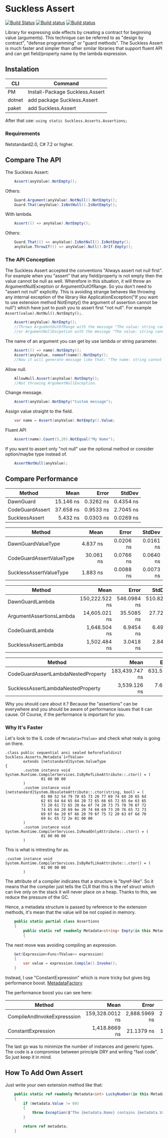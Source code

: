 
# Suckless Assert

[![Build Status](https://travis-ci.org/robotology/osqp-eigen.svg?branch=master)](https://travis-ci.org/robotology/osqp-eigen)
[![Build status](https://ci.appveyor.com/api/projects/status/ciycnb5lskga8kr1?svg=true)](https://ci.appveyor.com/project/Ja-rek/suckless-assert)
[![Build status](https://buildstats.info/nuget/Suckless.Assert?vWidth=60&dWidth=60)](https://www.nuget.org/packages/Suckless.Assert/)

Library for expressing side effects by creating a contract for beginning value (arguments). This technique can be referred to as "design by contract", "defense programming" or "guard methods".
The Suckless Assert is much faster and simpler than other similar libraries that support fluent API and can get field/property name by the lambda expression.

## Instalation

| CLI | Command |
| ------ | ------ |
| PM | Install-Package Suckless.Assert |
| dotnet | add package Suckless.Assert |
| paket | add Suckless.Assert |

After that use:
``using static Suckless.Asserts.Assertions;``

### Requirements 
Netstandard2.0, C# 7.2 or higher.

## Compare The API
The Suckless Assert:
```csharp
    Assert(anyValue).NotEmpty();
```
Others:
```csharp
    Guard.Argument(anyValue).NotNull().NotEmpty();
    Guard.That(anyValue).IsNotNull().IsNotEmpty();
```
With lambda.
```csharp
    Assert(() => anyValue).NotEmpty();
```
Others:
```csharp
    Guard.That(() => anyValue).IsNotNull().IsNotEmpty();
    anyValue.ThrowIf(() => anyValue).Null().OrIf.Empty();
```

### The API Conception
The Suckless Assert accepted the conventions "Always assert not null first". For example when you "assert" that any field/property is not empty then the value cannot be null as well. Wherefore in this situation, it will throw an ArgumentNullException or ArgumentOutOfRange. So you don't need to "assert not null" explicitly. This is avoiding strange behaves like throwing any internal exception of the library like ApplicationException("If you want to use extension method NotEmpty() the argument of assertion cannot be null") which have just to push you to assert first "not null". For example ``Assert(value).NotNul().NotEmpty();``.
```csharp
    Assert(anyValue).NotEmpty();
    //Throws ArguemntOutOfRange with the message "The value: string cannot be empty."
    //or ArgumentNullExcpetion with the message "The value: string cannot be null."
```
The name of an argument you can get by use lambda or string parameter.
```csharp
    Assert(() => name).NotEmpty();
    Assert(anyValue, nameof(name)).NotEmpty();
    //Now it will generate message like that: "The name: string cannot be empty."
```
Allow null.
```csharp
    AllowNull.Assert(anyValue).NotEmpty();
    //Not throwing ArgumentNullException.
```
Change message.
```csharp
    Assert(anyValue).NotEmpty("Custom message");
```
Assign value straight to the field.
```csharp
    var name = Assert(anyValue).NotEmpty().Value;
```
Fluent API
```csharp
    Assert(name).Count(5,20).NotEqual("My Name");
```
If you want to assert only "not null" use the optional method or consider option/maybe type instead of.
```csharp
    AssertNotNull(anyValue);
```

## Compare Performance
|                              Method |           Mean |       Error |      StdDev |
|------------------------------------ |---------------:|------------:|------------:|
|                           DawnGuard |      15.146 ns |   0.3262 ns |   0.4354 ns |
|                     CodeGuardAssert |      37.658 ns |   0.9533 ns |   2.7045 ns |
|                      SucklessAssert |       5.432 ns |   0.0303 ns |   0.0269 ns |


|                              Method |           Mean |       Error |      StdDev |
|------------------------------------ |---------------:|------------:|------------:|
|                  DawnGuardValueType |       4.837 ns |   0.0206 ns |   0.0161 ns |
|            CodeGuardAssertValueType |      30.061 ns |   0.0766 ns |   0.0640 ns |
|             SucklessAssertValueType |       1.883 ns |   0.0088 ns |   0.0073 ns |


|                              Method |           Mean |       Error |      StdDev |
|------------------------------------ |---------------:|------------:|------------:|
|                     DawnGuardLambda | 150,222.522 ns | 546.0984 ns | 510.8208 ns |
|            ArgumentAssertionsLambda |  14,605.021 ns |  35.5085 ns |  27.7227 ns |
|                     CodeGuardLambda |   1,648.504 ns |   6.9454 ns |   6.4968 ns |
|                SucklessAssertLambda |   1,502.484 ns |   3.0418 ns |   2.8453 ns |


|                              Method |           Mean |       Error |      StdDev |
|------------------------------------ |---------------:|------------:|------------:|
| CodeGuardAssertLambdaNestedProperty | 183,439.747 ns | 631.5918 ns | 590.7913 ns |
|  SucklessAssertLambdaNestedProperty |   3,539.126 ns |   7.6255 ns |   6.7598 ns |


Why you should care about it.?
Because the "assertions" can be everywhere and you should be aware of performance issues that it can cause. 
Of Course, if the performance is important for you.

### Why It's Faster

Let's look to the IL code of ``Metadata<TValue>`` and check what realy is going on there.
```
.class public sequential ansi sealed beforefieldinit Suckless.Asserts.Metadata`1<TValue>
        extends [netstandard]System.ValueType
{
        .custom instance void System.Runtime.CompilerServices.IsByRefLikeAttribute::.ctor() = (
                01 00 00 00
        )
        .custom instance void [netstandard]System.ObsoleteAttribute::.ctor(string, bool) = (
                01 00 52 54 79 70 65 73 20 77 69 74 68 20 65 6d
                62 65 64 64 65 64 20 72 65 66 65 72 65 6e 63 65
                73 20 61 72 65 20 6e 6f 74 20 73 75 70 70 6f 72
                74 65 64 20 69 6e 20 74 68 69 73 20 76 65 72 73
                69 6f 6e 20 6f 66 20 79 6f 75 72 20 63 6f 6d 70
                69 6c 65 72 2e 01 00 00
        )
        .custom instance void System.Runtime.CompilerServices.IsReadOnlyAttribute::.ctor() = (
                01 00 00 00
        )
```
This is what is intresting for as.
```
.custom instance void System.Runtime.CompilerServices.IsByRefLikeAttribute::.ctor() = (
                01 00 00 00
        )
```
The attribute of a compiler indicates that a structure is "byref-like". So it means that the compiler just tells the CLR that this is the ref struct which can live only on the stack it will never place on a heap. Thanks to this, we reduce the pressure of the GC.

Hence, a metadata structure is passed by reference to the extension methods, it's mean that the value will be not copied in memory.
```csharp
    public static partial class Assertions
    {
        public static ref readonly Metadata<string> Empty(in this Metadata<string> metadata, string message = null)
        {
```

The next move was avoiding compiling an expression.
```csharp
    Get(Expression<Func<TValue>> expression)
    {
        var value = expression.Compile().Invoke();
    }
```
Instead, I use "ConstantExpression" which is more tricky but gives big performance boost.
[MetadataFactory](https://github.com/Ja-rek/Suckless.Assert/blob/master/Suckless.Asserts/MetadataFactory.cs)

The performance boost you can see here:

|                          Method |            Mean |         Error |        StdDev |
|-------------------------------- |----------------:|--------------:|--------------:|
|     CompileAndInvokeExpresssion | 159,328.0012 ns | 2,888.5969 ns | 2,701.9953 ns |
|              ConstantExpression |   1,418.8669 ns |    21.1379 ns |    19.7724 ns |

The last go was to minimize the number of instances and generic types.
The code is a compromise between principle DRY and writing "fast code".
So just keep it in mind.

## How To Add Own Assert

Just write your own extension method like that:
```csharp
    public static ref readonly Metadata<int> LuckyNumber(in this Metadata<int> metadata)
    {
        if (metadata.Value != 69)
        {
            throw Exception($"The {metadata.Name} contains {metadata.Value} but should contain 69.");
        }

        return ref metadata;
    }
```

